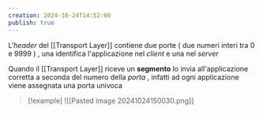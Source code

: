 ```yaml
---
creation: 2024-10-24T14:52:00
publish: true
---
```

L'*header* del [[Transport Layer]] contiene due porte ( due numeri interi tra 0 e 9999 ) , una identifica l'applicazione nel *client* e una nel *server* 

Quando il [[Transport Layer]] riceve un **segmento** lo invia all'applicazione corretta a seconda del numero della *porta* , infatti ad ogni applicazione viene assegnata una porta univoca

>[!example] 
>![[Pasted image 20241024150030.png]]

